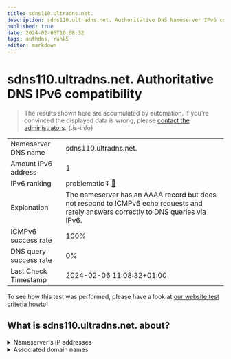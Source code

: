 ```yaml
---
title: sdns110.ultradns.net.
description: sdns110.ultradns.net. Authoritative DNS Nameserver IPv6 compatibility
published: true
date: 2024-02-06T10:08:32
tags: authdns, rank5
editor: markdown
---
```


# sdns110.ultradns.net. Authoritative DNS IPv6 compatibility

> The results shown here are accumulated by automation. If you're convinced the displayed data is wrong, please [contact the administrators](/howto/chat). 
{.is-info}




|   |   |
| - | - |
| Nameserver DNS name | sdns110.ultradns.net.
| Amount IPv6 address | 1
| IPv6 ranking | problematic :arrow_double_down: [🔗](/howto/ranking) |
| Explanation | The nameserver has an AAAA record but does not respond to ICMPv6 echo requests and rarely answers correctly to DNS queries via IPv6. |
| ICMPv6 success rate | 100%|
| DNS query success rate | 0% |
| Last Check Timestamp | 2024-02-06 11:08:32+01:00 |

To see how this test was performed, please have a look at [our website test criteria howto](/howto/testcriteria/authdns)!


## What is sdns110.ultradns.net. about?




<details>
<summary>Nameserver's IP addresses</summary>

2610:a1:1002::6e

</details>



<details>
<summary>Associated domain names</summary>

www.disneyplus.com

</details>

